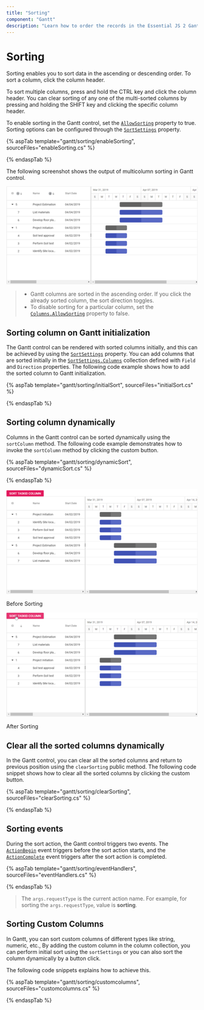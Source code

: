 ```yaml
---
title: "Sorting"
component: "Gantt"
description: "Learn how to order the records in the Essential JS 2 Gantt control."
---
```


# Sorting

Sorting enables you to sort data in the ascending or descending order. To sort a column, click the column header.

To sort multiple columns, press and hold the CTRL key and click the column header. You can clear sorting of any one of the multi-sorted columns by pressing and holding the SHIFT key and clicking the specific column header.

To enable sorting in the Gantt control, set the [`AllowSorting`](https://help.syncfusion.com/cr/aspnetcore-js2/Syncfusion.EJ2.Gantt.Gantt.html#Syncfusion_EJ2_Gantt_Gantt_AllowSorting) property to true. Sorting options can be configured through the [`SortSettings`](https://help.syncfusion.com/cr/aspnetcore-js2/Syncfusion.EJ2.Gantt.Gantt.html#Syncfusion_EJ2_Gantt_Gantt_SortSettings) property.

{% aspTab template="gantt/sorting/enableSorting", sourceFiles="enableSorting.cs" %}

{% endaspTab %}

The following screenshot shows the output of multicolumn sorting in Gantt control.

![Alt text](images/multiSorting.png)

> * Gantt columns are sorted in the ascending order. If you click the already sorted column, the sort direction toggles.
> * To disable sorting for a particular column, set the [`Columns.AllowSorting`](https://help.syncfusion.com/cr/aspnetcore-js2/Syncfusion.EJ2.Gantt.GanttColumn.html#Syncfusion_EJ2_Gantt_GanttColumn_AllowSorting) property to false.

## Sorting column on Gantt initialization

The Gantt control can be rendered with sorted columns initially, and this can be achieved by using the [`SortSettings`](https://help.syncfusion.com/cr/aspnetcore-js2/Syncfusion.EJ2.Gantt.Gantt.html#Syncfusion_EJ2_Gantt_Gantt_SortSettings) property. You can add columns that are sorted initially in the [`SortSettings.Columns`](https://help.syncfusion.com/cr/aspnetcore-js2/Syncfusion.EJ2.Gantt.GanttSortSettings.html#Syncfusion_EJ2_Gantt_GanttSortSettings_Columns) collection defined with `Field` and `Direction` properties. The following code example shows how to add the sorted column to Gantt initialization.

{% aspTab template="gantt/sorting/initialSort", sourceFiles="initialSort.cs" %}

{% endaspTab %}

## Sorting column dynamically

Columns in the Gantt control can be sorted dynamically using the `sortColumn` method. The following code example demonstrates how to invoke the `sortColumn` method by clicking the custom button.

{% aspTab template="gantt/sorting/dynamicSort", sourceFiles="dynamicSort.cs" %}

{% endaspTab %}

![Alt text](images/beforeSorting.png)

Before Sorting

![Alt text](images/afterSorting.png)

After Sorting

## Clear all the sorted columns dynamically

In the Gantt control, you can clear all the sorted columns and return to previous position using the `clearSorting` public method. The following code snippet shows how to clear all the sorted columns by clicking the custom button.

{% aspTab template="gantt/sorting/clearSorting", sourceFiles="clearSorting.cs" %}

{% endaspTab %}

## Sorting events

During the sort action, the Gantt control triggers two events. The [`ActionBegin`](https://help.syncfusion.com/cr/aspnetcore-js2/Syncfusion.EJ2.Gantt.Gantt.html#Syncfusion_EJ2_Gantt_Gantt_ActionBegin) event triggers before the sort action starts, and the [`ActionComplete`](https://help.syncfusion.com/cr/aspnetcore-js2/Syncfusion.EJ2.Gantt.Gantt.html#Syncfusion_EJ2_Gantt_Gantt_ActionComplete) event triggers after the sort action is completed.

{% aspTab template="gantt/sorting/eventHandlers", sourceFiles="eventHandlers.cs" %}

{% endaspTab %}

> The `args.requestType` is the current action name. For example, for sorting the `args.requestType`, value is **sorting**.

## Sorting Custom Columns

In Gantt, you can sort custom columns of different types like string, numeric, etc., By adding the custom column in the column collection, you can perform initial sort using the `sortSettings` or you can also sort the column dynamically by a button click.

The following code snippets explains how to achieve this.

{% aspTab template="gantt/sorting/customcolumns", sourceFiles="customcolumns.cs" %}

{% endaspTab %}